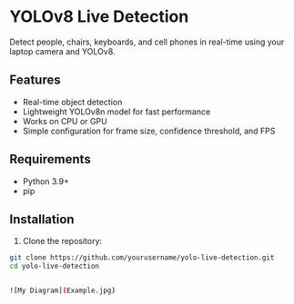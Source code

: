 # YOLOv8 Live Detection

Detect people, chairs, keyboards, and cell phones in real-time using your laptop camera and YOLOv8.

## Features
- Real-time object detection
- Lightweight YOLOv8n model for fast performance
- Works on CPU or GPU
- Simple configuration for frame size, confidence threshold, and FPS

## Requirements
- Python 3.9+
- pip

## Installation

1. Clone the repository:

```bash
git clone https://github.com/yourusername/yolo-live-detection.git
cd yolo-live-detection


![My Diagram](Example.jpg)
